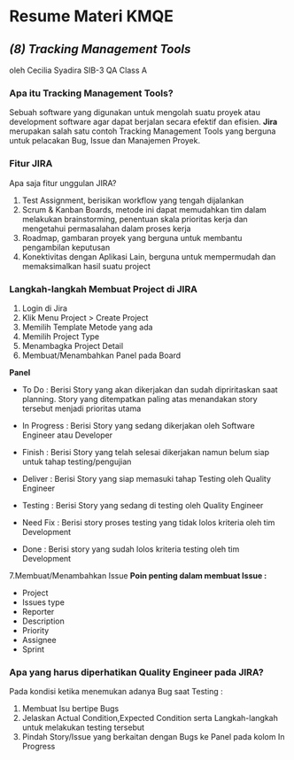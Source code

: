 # Resume Materi KMQE

## _(8) Tracking Management Tools_
oleh Cecilia Syadira SIB-3 QA Class A

### Apa itu Tracking Management Tools?
Sebuah software yang digunakan untuk mengolah suatu proyek atau development software agar dapat berjalan secara efektif dan efisien. **Jira** merupakan salah satu contoh Tracking Management Tools yang berguna untuk pelacakan Bug, Issue dan Manajemen Proyek.

### Fitur JIRA
Apa saja fitur unggulan JIRA?
1. Test Assignment, berisikan workflow yang tengah dijalankan
2. Scrum & Kanban Boards, metode ini dapat memudahkan tim dalam melakukan brainstorming, penentuan skala prioritas kerja dan mengetahui permasalahan dalam proses kerja
3. Roadmap, gambaran proyek yang berguna untuk membantu pengambilan keputusan 
4. Konektivitas dengan Aplikasi Lain, berguna untuk mempermudah dan memaksimalkan hasil suatu project


### Langkah-langkah Membuat Project di JIRA
1. Login di Jira
2. Klik Menu Project > Create Project
3. Memilih Template Metode yang ada
4. Memilih Project Type
5. Menambagka Project Detail
6. Membuat/Menambahkan Panel pada Board

**Panel**

- To Do : Berisi Story yang akan dikerjakan dan sudah dipriritaskan saat planning. Story yang ditempatkan paling atas menandakan story tersebut menjadi prioritas utama

- In Progress : Berisi Story yang sedang dikerjakan oleh Software Engineer atau Developer

- Finish : Berisi Story yang telah selesai dikerjakan namun belum siap untuk tahap testing/pengujian

- Deliver : Berisi Story yang siap memasuki tahap Testing oleh Quality Engineer 

- Testing : Berisi Story yang sedang di testing oleh Quality Engineer

- Need Fix : Berisi story proses testing yang tidak lolos kriteria oleh tim Development

- Done : Berisi story yang sudah lolos kriteria testing oleh tim Development

7.Membuat/Menambahkan Issue
**Poin penting dalam membuat Issue :**
- Project
- Issues type
- Reporter
- Description
- Priority
- Assignee
- Sprint


### Apa yang harus diperhatikan Quality Engineer pada JIRA?
Pada kondisi ketika menemukan adanya Bug saat Testing :
1. Membuat Isu bertipe Bugs
2. Jelaskan Actual Condition,Expected Condition serta Langkah-langkah untuk melakukan testing tersebut
3. Pindah Story/Issue yang berkaitan dengan Bugs ke Panel pada kolom In Progress

